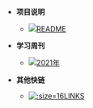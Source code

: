 - **项目说明**
  - [![](https://notes.abelsu7.top/_media/help.svg)README](/README)

- **学习周刊**
  - [![](https://notes.abelsu7.top/_media/program.svg)2021年](/learningweekly/2021)

- **其他快链**
  - [![](http://www.eryajf.net/favicon.ico ':size=16')LINKS](/links)